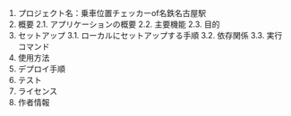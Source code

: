 1. プロジェクト名：乗車位置チェッカーof名鉄名古屋駅
2. 概要
  2.1. アプリケーションの概要
  2.2. 主要機能
  2.3. 目的
3. セットアップ
  3.1. ローカルにセットアップする手順
  3.2. 依存関係
  3.3. 実行コマンド
4. 使用方法
5. デプロイ手順
6. テスト
7. ライセンス
8. 作者情報


